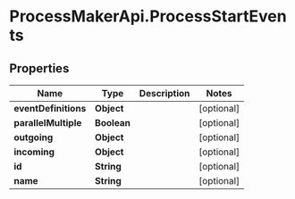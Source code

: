 # ProcessMakerApi.ProcessStartEvents

## Properties

Name | Type | Description | Notes
------------ | ------------- | ------------- | -------------
**eventDefinitions** | **Object** |  | [optional] 
**parallelMultiple** | **Boolean** |  | [optional] 
**outgoing** | **Object** |  | [optional] 
**incoming** | **Object** |  | [optional] 
**id** | **String** |  | [optional] 
**name** | **String** |  | [optional] 


